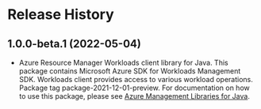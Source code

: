 # Release History

## 1.0.0-beta.1 (2022-05-04)

- Azure Resource Manager Workloads client library for Java. This package contains Microsoft Azure SDK for Workloads Management SDK. Workloads client provides access to various workload operations. Package tag package-2021-12-01-preview. For documentation on how to use this package, please see [Azure Management Libraries for Java](https://aka.ms/azsdk/java/mgmt).
